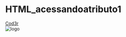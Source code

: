 # HTML_acessandoatributo1

<!DOCTYPE html>
<html>

<head>
    <meta charset='UTF-8'>
    <title>Acessando Atributos #01</title>
    <link rel='stylesheet' href='css/estilo.css'>
</head>

<body class='conteudo exercicio'>
    <div>
        <a href='https://www.cod3r.com.br'>Cod3r</a>
    </div>
    <div id='primeiro'>
        <img src='http://files.cod3r.com.br/curso-web/logo-estreita.png' alt='logo'>
    </div>
    <script>
        const img = document.querySelector('img'); //pegar todas as propriedades da tag img
        console.log('getAttribute', img.getAttribute('src')) //pegar o atributo src 
        console.log('src',img.src); //pegar o atributo src  
        console.log('["src"]', img['src']) //pegar o atributo src 
        console.log('alt',img.alt); //pegar o atributo alt

        console.log("Elemento 'img'............")
        console.log("NodeTypes", img.nodeType);// retornar  tipo de node types
        console.log("NodeName", img.nodeName);// retornar nome do node

        const src = img.getAttributeNode('src');
        console.log("Atributo 'src'.......");
        console.log("NodeTypes", src.nodeType);// retornar tipo do node types
        console.log("NodeName", src.nodeName);// retornar nome do node
        console.log("NodeValue", src.nodeValue);// retornar valor do node

        const link = document.querySelector('a');
        console.log("Elemento 'a'.......")
        console.log('href', link.href);
        console.log('firstChild.nodeType', link.firstChild.nodeType);//
        link.firstChild.nodeValue= "novo Texto"
        link.innerHTML= 'Novo Texto2'

    </script>
</body>

</html>
